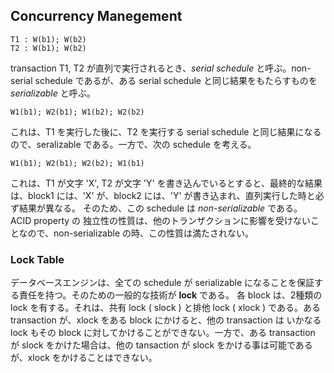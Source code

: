## Concurrency Manegement

```
T1 : W(b1); W(b2)
T2 : W(b1); W(b2)
```

transaction T1, T2 が直列で実行されるとき、_serial schedule_ と呼ぶ。non-serial schedule であるが、ある serial schedule と同じ結果をもたらすものを _serializable_ と呼ぶ。

```
W1(b1); W2(b1); W1(b2); W2(b2)
```

これは、T1 を実行した後に、T2 を実行する serial schedule と同じ結果になるので、seralizable である。一方で、次の schedule を考える。

```
W1(b1); W2(b1); W2(b2); W1(b1)
```

これは、T1 が文字 'X', T2 が文字 'Y' を書き込んでいるとすると、最終的な結果は、block1 には、'X' が、block2 には、'Y' が書き込まれ、直列実行した時と必ず結果が異なる。
そのため、この schedule は _non-serializable_ である。
ACID property の 独立性の性質は、他のトランザクションに影響を受けないことなので、non-serializable の時、この性質は満たされない。

### Lock Table

データベースエンジンは、全ての schedule が serializable になることを保証する責任を持つ。そのための一般的な技術が **lock** である。
各 block は、2種類の lock を有する。それは、共有 lock ( slock ) と排他 lock ( xlock ) である。ある transaction が、xlock をある block にかけると、他の transaction は
いかなる lock もその block に対してかけることができない。一方で、ある transaction が slock をかけた場合は、他の tansaction が slock をかける事は可能であるが、xlock をかけることはできない。
